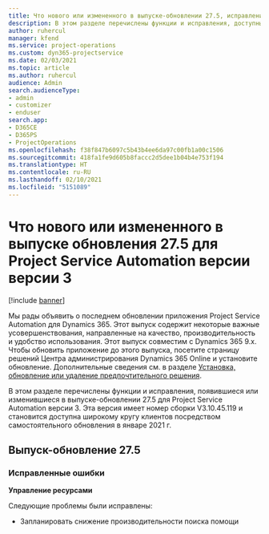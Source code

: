 ```yaml
---
title: Что нового или измененного в выпуске-обновлении 27.5, исправление, Project Service Automation, исправление версии 3
description: В этом разделе перечислены функции и исправления, доступные в выпуске-обновлении 27.5 для Project Service Automation исправление версии 3.
author: ruhercul
manager: kfend
ms.service: project-operations
ms.custom: dyn365-projectservice
ms.date: 02/03/2021
ms.topic: article
ms.author: ruhercul
audience: Admin
search.audienceType:
- admin
- customizer
- enduser
search.app:
- D365CE
- D365PS
- ProjectOperations
ms.openlocfilehash: f38f847b6097c5b43b4ee6da97c00fb1a00c1506
ms.sourcegitcommit: 418fa1fe9d605b8faccc2d5dee1b04b4e753f194
ms.translationtype: HT
ms.contentlocale: ru-RU
ms.lasthandoff: 02/10/2021
ms.locfileid: "5151089"
---
```

# <a name="whats-new-or-changed-in-project-service-automation-update-release-275-v3"></a>Что нового или измененного в выпуске обновления 27.5 для Project Service Automation версии версии 3

[!include [banner](../includes/psa-now-project-operations.md)]

Мы рады объявить о последнем обновлении приложения Project Service Automation для Dynamics 365. Этот выпуск содержит некоторые важные усовершенствования, направленные на качество, производительность и удобство использования. Этот выпуск совместим с Dynamics 365 9.x. Чтобы обновить приложение до этого выпуска, посетите страницу решений Центра администрирования Dynamics 365 Online и установите обновление. Дополнительные сведения см. в разделе [Установка, обновление или удаление предпочтительного решения](https://docs.microsoft.com/power-platform/admin/install-remove-preferred-solution).

В этом разделе перечислены функции и исправления, появившиеся или изменившиеся в выпуске-обновлении 27.5 для Project Service Automation версии 3. Эта версия имеет номер сборки V3.10.45.119 и становится доступна широкому кругу клиентов посредством самостоятельного обновления в январе 2021 г.

## <a name="update-release-275"></a>Выпуск-обновление 27.5

### <a name="bug-fixes"></a>Исправленные ошибки


**Управление ресурсами**

Следующие проблемы были исправлены:

- Запланировать снижение производительности поиска помощи
